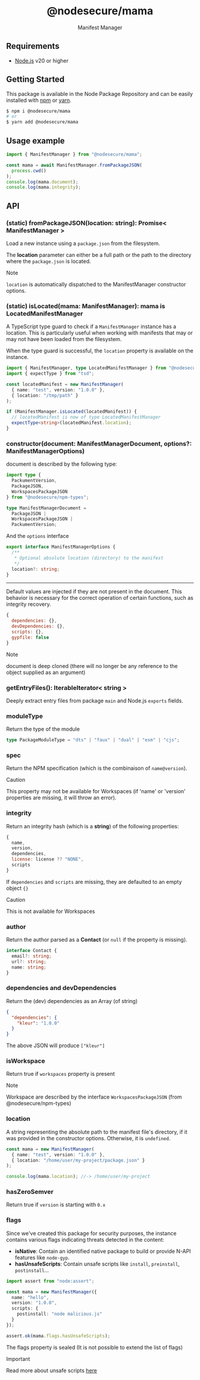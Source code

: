 <p align="center"><h1 align="center">
  @nodesecure/mama
</h1>

<p align="center">
  Manifest Manager
</p>

## Requirements
- [Node.js](https://nodejs.org/en/) v20 or higher

## Getting Started

This package is available in the Node Package Repository and can be easily installed with [npm](https://docs.npmjs.com/getting-started/what-is-npm) or [yarn](https://yarnpkg.com).

```bash
$ npm i @nodesecure/mama
# or
$ yarn add @nodesecure/mama
```

## Usage example

```ts
import { ManifestManager } from "@nodesecure/mama";

const mama = await ManifestManager.fromPackageJSON(
  process.cwd()
);
console.log(mama.document);
console.log(mama.integrity);
```

## API

### (static) fromPackageJSON(location: string): Promise< ManifestManager >

Load a new instance using a `package.json` from the filesystem.

The **location** parameter can either be a full path or the path to the directory where the `package.json` is located.

> [!NOTE]
> `location` is automatically dispatched to the ManifestManager constructor options.

### (static) isLocated<T>(mama: ManifestManager<T>): mama is LocatedManifestManager<T>

A TypeScript type guard to check if a `ManifestManager` instance has a location. This is particularly useful when working with manifests that may or may not have been loaded from the filesystem.

When the type guard is successful, the `location` property is available on the instance.

```ts
import { ManifestManager, type LocatedManifestManager } from "@nodesecure/mama";
import { expectType } from "tsd";

const locatedManifest = new ManifestManager(
  { name: "test", version: "1.0.0" },
  { location: "/tmp/path" }
);

if (ManifestManager.isLocated(locatedManifest)) {
  // locatedManifest is now of type LocatedManifestManager
  expectType<string>(locatedManifest.location);
}
```

### constructor(document: ManifestManagerDocument, options?: ManifestManagerOptions)

document is described by the following type:
```ts
import type {
  PackumentVersion,
  PackageJSON,
  WorkspacesPackageJSON
} from "@nodesecure/npm-types";

type ManifestManagerDocument =
  PackageJSON |
  WorkspacesPackageJSON |
  PackumentVersion;
```

And the `options` interface

```ts
export interface ManifestManagerOptions {
  /**
   * Optional absolute location (directory) to the manifest
   */
  location?: string;
}
```

---

Default values are injected if they are not present in the document. This behavior is necessary for the correct operation of certain functions, such as integrity recovery.

```js
{
  dependencies: {},
  devDependencies: {},
  scripts: {},
  gypfile: false
}
```

> [!NOTE]
> document is deep cloned (there will no longer be any reference to the object supplied as an argument)

### getEntryFiles(): IterableIterator< string >
Deeply extract entry files from package `main` and Node.js `exports` fields.

### moduleType

Return the type of the module

```ts
type PackageModuleType = "dts" | "faux" | "dual" | "esm" | "cjs";
```

### spec
Return the NPM specification (which is the combinaison of `name@version`).

> [!CAUTION]
> This property may not be available for Workspaces (if 'name' or 'version' properties are missing, it will throw an error).

### integrity
Return an integrity hash (which is a **string**) of the following properties:

```js
{
  name,
  version,
  dependencies,
  license: license ?? "NONE",
  scripts
}
```

If `dependencies` and `scripts` are missing, they are defaulted to an empty object `{}`

> [!CAUTION]
> This is not available for Workspaces

### author
Return the author parsed as a **Contact** (or `null` if the property is missing).

```ts
interface Contact {
  email?: string;
  url?: string;
  name: string;
}
```

### dependencies and devDependencies
Return the (dev) dependencies as an Array (of string)

```json
{
  "dependencies": {
    "kleur": "1.0.0"
  }
}
```

The above JSON will produce `["kleur"]`

### isWorkspace
Return true if `workspaces` property is present

> [!NOTE]
> Workspace are described by the interface `WorkspacesPackageJSON` (from @nodesecure/npm-types)

### location

A string representing the absolute path to the manifest file's directory, if it was provided in the constructor options. Otherwise, it is `undefined`.

```ts
const mama = new ManifestManager(
  { name: "test", version: "1.0.0" },
  { location: "/home/user/my-project/package.json" }
);

console.log(mama.location); //-> /home/user/my-project
```

### hasZeroSemver
Return true if `version` is starting with `0.x`

### flags

Since we've created this package for security purposes, the instance contains various flags indicating threats detected in the content:

- **isNative**: Contain an identified native package to build or provide N-API features like `node-gyp`.
- **hasUnsafeScripts**: Contain unsafe scripts like `install`, `preinstall`, `postinstall`...

```ts
import assert from "node:assert";

const mama = new ManifestManager({
  name: "hello",
  version: "1.0.0",
  scripts: {
    postinstall: "node malicious.js"
  }
});

assert.ok(mama.flags.hasUnsafeScripts);
```

The flags property is sealed (It is not possible to extend the list of flags)

> [!IMPORTANT]
> Read more about unsafe scripts [here](https://www.nerdycode.com/prevent-npm-executing-scripts-security/)

